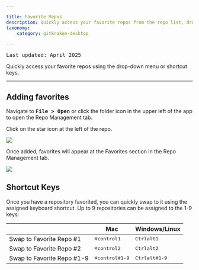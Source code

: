 ```yaml
---

title: Favorite Repos
description: Quickly access your favorite repos from the repo list, drop-down menu, or shortcut keys.
taxonomy:
    category: gitkraken-desktop

---
```

<kbd>Last updated: April 2025</kbd>

Quickly access your favorite repos using the drop-down menu or shortcut keys.

***
## Adding favorites

Navigate to <kbd><strong>File > Open</strong></kbd> or click the folder icon in the upper left of the app to open the Repo Management tab.

Click on the star icon at the left of the repo.

<img src="/wp-content/uploads/favorite-repo-2025.png" srcset="/wp-content/uploads/favorite-repo-2025@2x.png" class="help-center-img img-bordered">

Once added, favorites will appear at the Favorites section in the Repo Management tab.

<img src="/wp-content/uploads/favorites-list-2025.png"   srcset="/wp-content/uploads/favorites-list-2025@2x.png"  class="help-center-img img-bordered">

## Shortcut Keys

Once you have a repository favorited, you can quickly swap to it using the assigned keyboard shortcut. Up to 9 repositories can be assigned to the 1-9 keys:

<table class='table table--bordered table--shortcuts'>
    <thead>
        <tr>
            <th>&nbsp;</th>
            <th>Mac</th>
            <th>Windows/Linux</th>
        </tr>
    </thead>
    <tbody>
            <tr>
            <td>Swap to Favorite Repo #1</td>
            <td><kbd>&#8984;</kbd><kbd>control</kbd><kbd>1</kbd></td>
            <td><kbd>Ctrl</kbd><kbd>alt</kbd><kbd>1</kbd></td>
        </tr>
                <tr>
            <td>Swap to Favorite Repo #2</td>
            <td><kbd>&#8984;</kbd><kbd>control</kbd><kbd>2</kbd></td>
            <td><kbd>Ctrl</kbd><kbd>alt</kbd><kbd>2</kbd></td>
        </tr>
        <tr>
            <td>Swap to Favorite Repo #1-9</td>
            <td><kbd>&#8984;</kbd><kbd>control</kbd><kbd>#1-9</kbd></td>
            <td><kbd>Ctrl</kbd><kbd>alt</kbd><kbd>#1-9</kbd></td>
        </tr>
    </tbody>
</table>